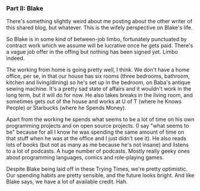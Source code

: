 <!--
.. title: State of The Nation, or, What's Going On?
.. date: 2009-01-17 22:22:41
.. author: Amy Brown
-->

### Part II: Blake

There's something slightly weird about me posting about
the other writer of this shared blog, but whatever.  This
is the wifely perspective on Blake's life.  

So Blake is in some kind of between-job limbo, fortunately
punctuated by contract work which we assume will be lucrative
once he gets paid.  There's a vague job offer in the offing
but nothing has been signed yet.  Limbo indeed.

The working from home is going pretty well, I think.
We don't have a home office, per se, in that our house
has six rooms (three bedrooms, bathroom, kitchen and 
living/dining) so he's set up in the bedroom, on 
Baba's antique sewing machine.  It's a pretty sad
 state of affairs and it wouldn't work in the long
term, but it will do for now.  He also takes breaks
in the living room, and sometimes gets out of the house
and works at U of T (where he Knows People) or Starbucks
(where he Spends Money).

Apart from the working he spends what seems to be
a lot of time on his own programming projects and on
open source projects.  (I say "what seems to be" because
for all I know he was spending the same amount of
time on that stuff when he was at the office and I
just didn't see it).  He also reads lots of books (but
not as many as me because he's not insane) and listens
to a lot of podcasts.  A huge number of podcasts.  Mostly
really geeky ones about programming languages, comics and
role-playing games.

Despite Blake being laid off in these Trying Times, we're pretty
optimistic.  Our spending habits are pretty sensible, and
the future looks bright.  And like Blake says, we have a lot
of available credit.  Hah.

